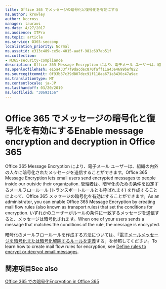 ```yaml
---
title: Office 365 でメッセージの暗号化と復号化を有効にする
ms.author: krowley
author: kccross
manager: laurawi
ms.date: 4/27/2017
ms.audience: ITPro
ms.topic: article
ms.service: O365-seccomp
localization_priority: Normal
ms.assetid: e313c489-ce5e-4015-aadf-981c697ab51f
ms.collection:
- M365-security-compliance
description: Office 365 Message Encryption により、電子メール ユーザーは、組織の内外の人々に暗号化されたメッセージを送信することができます。 管理者は、暗号化のための条件を設定するメールフロールール (トランスポートルールとも呼ばれます) を作成することによって、Office 365 メッセージの暗号化を有効にすることができます。
ms.openlocfilehash: e15a433f7f9dacdec870faff11a43e4699bef822
ms.sourcegitcommit: 0f93b37c39d807dec91f118aa671a3430c47a9ac
ms.translationtype: MT
ms.contentlocale: ja-JP
ms.lasthandoff: 03/20/2019
ms.locfileid: "30693156"
---
```

# <a name="enable-message-encryption-and-decryption-in-office-365"></a><span data-ttu-id="df948-104">Office 365 でメッセージの暗号化と復号化を有効にする</span><span class="sxs-lookup"><span data-stu-id="df948-104">Enable message encryption and decryption in Office 365</span></span>

<span data-ttu-id="df948-105">Office 365 Message Encryption により、電子メール ユーザーは、組織の内外の人々に暗号化されたメッセージを送信することができます。</span><span class="sxs-lookup"><span data-stu-id="df948-105">Office 365 Message Encryption lets email users send encrypted messages to people inside our outside their organization.</span></span> <span data-ttu-id="df948-106">管理者は、暗号化のための条件を設定するメールフロールール (トランスポートルールとも呼ばれます) を作成することによって、Office 365 メッセージの暗号化を有効にすることができます。</span><span class="sxs-lookup"><span data-stu-id="df948-106">As an administrator, you can enable Office 365 Message Encryption by creating mail flow rules (also known as transport rules) that set the conditions for encryption.</span></span> <span data-ttu-id="df948-107">いずれかのユーザーがルールの条件に一致するメッセージを送信すると、メッセージは暗号化されます。</span><span class="sxs-lookup"><span data-stu-id="df948-107">When one of your users sends a message that matches the conditions of the rule, the message is encrypted.</span></span>
  
<span data-ttu-id="df948-108">暗号化のメールフロールールを作成する方法については、「[電子メールメッセージを暗号化または暗号化解除するルールを定義](https://go.microsoft.com/fwlink/p/?LinkID=402846)する」を参照してください。</span><span class="sxs-lookup"><span data-stu-id="df948-108">To learn how to create mail flow rules for encryption, see [Define rules to encrypt or decrypt email messages](https://go.microsoft.com/fwlink/p/?LinkID=402846).</span></span>
  
## <a name="see-also"></a><span data-ttu-id="df948-109">関連項目</span><span class="sxs-lookup"><span data-stu-id="df948-109">See also</span></span>

[<span data-ttu-id="df948-110">Office 365 での暗号化</span><span class="sxs-lookup"><span data-stu-id="df948-110">Encryption in Office 365</span></span>](https://go.microsoft.com/fwlink/p/?LinkID=392525)

